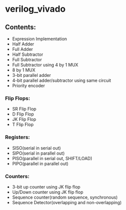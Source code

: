 # verilog_vivado
 ## Contents:
  + Expression Implementation
  + Half Adder
  + Full Adder
  + Half Subtractor
  + Full Subtractor
  + Full Subtractor using 4 by 1 MUX
  + 8 by 1 MUX
  + 3-bit parallel adder
  + 4-bit parallel adder/subtractor using same circuit
  + Priority encoder
  ### Flip Flops:
   + SR Flip Flop
   + D Flip Flop
   + JK Flip Flop
   + T Flip Flop
  ### Registers:
   + SISO(serial in serial out)
   + SIPO(serial in parallel out)
   + PISO(parallel in serial out, SHIFT/LOAD)
   + PIPO(parallel in parallel out)
  ### Counters:
   + 3-bit up counter using JK flip flop
   + Up/Down counter using JK flip flop
   + Sequence counter(random sequence, synchronous)
  + Sequence Detector(overlapping and non-overlapping)
